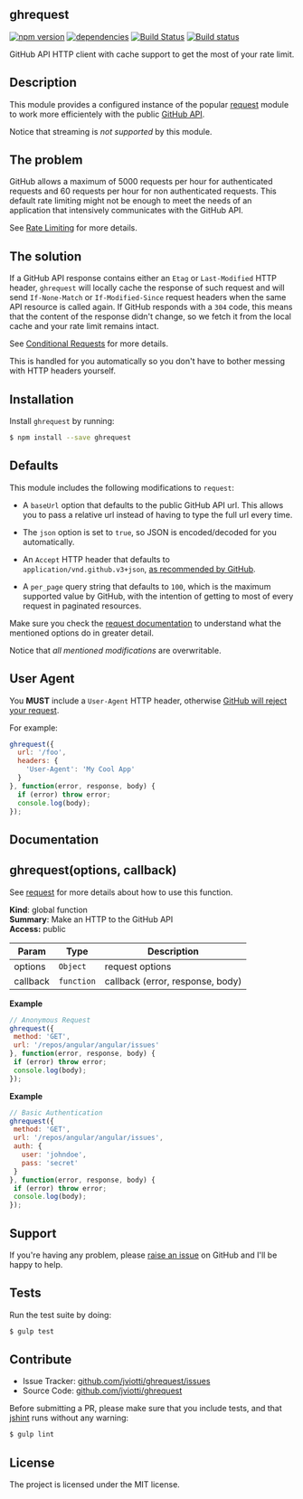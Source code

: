 ghrequest
---------

[![npm version](https://badge.fury.io/js/ghrequest.svg)](http://badge.fury.io/js/ghrequest)
[![dependencies](https://david-dm.org/jviotti/ghrequest.png)](https://david-dm.org/jviotti/ghrequest.png)
[![Build Status](https://travis-ci.org/jviotti/ghrequest.svg?branch=master)](https://travis-ci.org/jviotti/ghrequest)
[![Build status](https://ci.appveyor.com/api/projects/status/x55pty4ljly9pok3/branch/master?svg=true)](https://ci.appveyor.com/project/jviotti/ghrequest/branch/master)

GitHub API HTTP client with cache support to get the most of your rate limit.

Description
-----------

This module provides a configured instance of the popular [request](https://github.com/request/request) module to work more efficientely with the public [GitHub API](https://developer.github.com/v3/).

Notice that streaming is *not supported* by this module.

The problem
-----------

GitHub allows a maximum of 5000 requests per hour for authenticated requests and 60 requests per hour for non authenticated requests. This default rate limiting might not be enough to meet the needs of an application that intensively communicates with the GitHub API.

See [Rate Limiting](https://developer.github.com/v3/#rate-limiting) for more details.

The solution
------------

If a GitHub API response contains either an `Etag` or `Last-Modified` HTTP header, `ghrequest` will locally cache the response of such request and will send `If-None-Match` or `If-Modified-Since` request headers when the same API resource is called again. If GitHub responds with a `304` code, this means that the content of the response didn't change, so we fetch it from the local cache and your rate limit remains intact.

See [Conditional Requests](https://developer.github.com/v3/#conditional-requests) for more details.

This is handled for you automatically so you don't have to bother messing with HTTP headers yourself.

Installation
------------

Install `ghrequest` by running:

```sh
$ npm install --save ghrequest
```

Defaults
--------

This module includes the following modifications to `request`:

- A `baseUrl` option that defaults to the public GitHub API url. This allows you to pass a relative url instead of having to type the full url every time.

- The `json` option is set to `true`, so JSON is encoded/decoded for you automatically.

- An `Accept` HTTP header that defaults to `application/vnd.github.v3+json`, [as recommended by GitHub](https://developer.github.com/v3/media/#request-specific-version).

- A `per_page` query string that defaults to `100`, which is the maximum supported value by GitHub, with the intention of getting to most of every request in paginated resources.

Make sure you check the [request documentation](https://github.com/request/request) to understand what the mentioned options do in greater detail.

Notice that *all mentioned modifications* are overwritable.

User Agent
----------

You **MUST** include a `User-Agent` HTTP header, otherwise [GitHub will reject your request](https://developer.github.com/v3/#user-agent-required).

For example:

```js
ghrequest({
  url: '/foo',
  headers: {
    'User-Agent': 'My Cool App'
  }
}, function(error, response, body) {
  if (error) throw error;
  console.log(body);
});
```

Documentation
-------------

<a name="ghrequest"></a>
## ghrequest(options, callback)
See [request](https://github.com/request/request) for more details about how to use this function.

**Kind**: global function  
**Summary**: Make an HTTP to the GitHub API  
**Access:** public  

| Param | Type | Description |
| --- | --- | --- |
| options | <code>Object</code> | request options |
| callback | <code>function</code> | callback (error, response, body) |

**Example**  
```js
// Anonymous Request
ghrequest({
 method: 'GET',
 url: '/repos/angular/angular/issues'
}, function(error, response, body) {
 if (error) throw error;
 console.log(body);
});
```
**Example**  
```js
// Basic Authentication
ghrequest({
 method: 'GET',
 url: '/repos/angular/angular/issues',
 auth: {
   user: 'johndoe',
   pass: 'secret'
 }
}, function(error, response, body) {
 if (error) throw error;
 console.log(body);
});
```

Support
-------

If you're having any problem, please [raise an issue](https://github.com/jviotti/ghrequest/issues/new) on GitHub and I'll be happy to help.

Tests
-----

Run the test suite by doing:

```sh
$ gulp test
```

Contribute
----------

- Issue Tracker: [github.com/jviotti/ghrequest/issues](https://github.com/jviotti/ghrequest/issues)
- Source Code: [github.com/jviotti/ghrequest](https://github.com/jviotti/ghrequest)

Before submitting a PR, please make sure that you include tests, and that [jshint](http://jshint.com) runs without any warning:

```sh
$ gulp lint
```

License
-------

The project is licensed under the MIT license.
